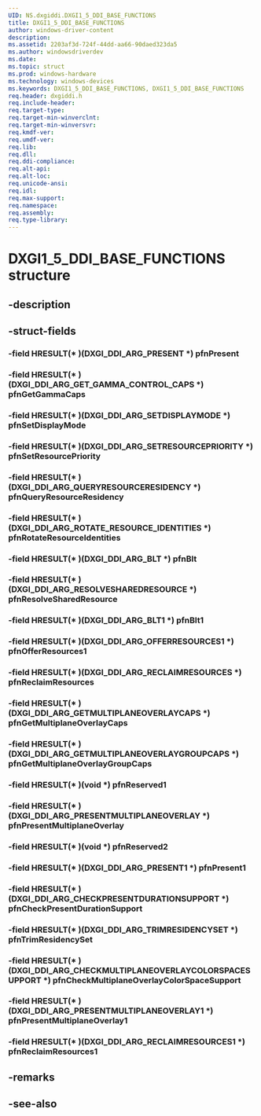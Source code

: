 ```yaml
---
UID: NS.dxgiddi.DXGI1_5_DDI_BASE_FUNCTIONS
title: DXGI1_5_DDI_BASE_FUNCTIONS
author: windows-driver-content
description: 
ms.assetid: 2203af3d-724f-44dd-aa66-90daed323da5
ms.author: windowsdriverdev
ms.date: 
ms.topic: struct
ms.prod: windows-hardware
ms.technology: windows-devices
ms.keywords: DXGI1_5_DDI_BASE_FUNCTIONS, DXGI1_5_DDI_BASE_FUNCTIONS
req.header: dxgiddi.h
req.include-header:
req.target-type:
req.target-min-winverclnt:
req.target-min-winversvr:
req.kmdf-ver:
req.umdf-ver:
req.lib:
req.dll:
req.ddi-compliance:
req.alt-api:
req.alt-loc:
req.unicode-ansi:
req.idl:
req.max-support:
req.namespace:
req.assembly:
req.type-library:
---
```


# DXGI1_5_DDI_BASE_FUNCTIONS structure

## -description



## -struct-fields

### -field HRESULT(* )(DXGI_DDI_ARG_PRESENT *) pfnPresent			
 	
### -field HRESULT(* )(DXGI_DDI_ARG_GET_GAMMA_CONTROL_CAPS *) pfnGetGammaCaps			
 	
### -field HRESULT(* )(DXGI_DDI_ARG_SETDISPLAYMODE *) pfnSetDisplayMode			
 	
### -field HRESULT(* )(DXGI_DDI_ARG_SETRESOURCEPRIORITY *) pfnSetResourcePriority			
 	
### -field HRESULT(* )(DXGI_DDI_ARG_QUERYRESOURCERESIDENCY *) pfnQueryResourceResidency			
 	
### -field HRESULT(* )(DXGI_DDI_ARG_ROTATE_RESOURCE_IDENTITIES *) pfnRotateResourceIdentities			
 	
### -field HRESULT(* )(DXGI_DDI_ARG_BLT *) pfnBlt			
 	
### -field HRESULT(* )(DXGI_DDI_ARG_RESOLVESHAREDRESOURCE *) pfnResolveSharedResource			
 	
### -field HRESULT(* )(DXGI_DDI_ARG_BLT1 *) pfnBlt1			
 	
### -field HRESULT(* )(DXGI_DDI_ARG_OFFERRESOURCES1 *) pfnOfferResources1			
 	
### -field HRESULT(* )(DXGI_DDI_ARG_RECLAIMRESOURCES *) pfnReclaimResources			
 	
### -field HRESULT(* )(DXGI_DDI_ARG_GETMULTIPLANEOVERLAYCAPS *) pfnGetMultiplaneOverlayCaps			
 	
### -field HRESULT(* )(DXGI_DDI_ARG_GETMULTIPLANEOVERLAYGROUPCAPS *) pfnGetMultiplaneOverlayGroupCaps			
 	
### -field HRESULT(* )(void *) pfnReserved1			
 	
### -field HRESULT(* )(DXGI_DDI_ARG_PRESENTMULTIPLANEOVERLAY *) pfnPresentMultiplaneOverlay			
 	
### -field HRESULT(* )(void *) pfnReserved2			
 	
### -field HRESULT(* )(DXGI_DDI_ARG_PRESENT1 *) pfnPresent1			
 	
### -field HRESULT(* )(DXGI_DDI_ARG_CHECKPRESENTDURATIONSUPPORT *) pfnCheckPresentDurationSupport			
 	
### -field HRESULT(* )(DXGI_DDI_ARG_TRIMRESIDENCYSET *) pfnTrimResidencySet			
 	
### -field HRESULT(* )(DXGI_DDI_ARG_CHECKMULTIPLANEOVERLAYCOLORSPACESUPPORT *) pfnCheckMultiplaneOverlayColorSpaceSupport			
 	
### -field HRESULT(* )(DXGI_DDI_ARG_PRESENTMULTIPLANEOVERLAY1 *) pfnPresentMultiplaneOverlay1			
 	
### -field HRESULT(* )(DXGI_DDI_ARG_RECLAIMRESOURCES1 *) pfnReclaimResources1			
 	
## -remarks

## -see-also